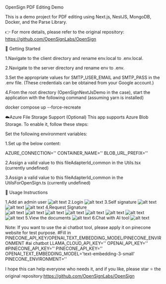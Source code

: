 OpenSign PDF Editing Demo

This is a demo project for PDF editing using Next.js, NestJS, MongoDB, Docker, and the Parse Library.

👉 For more details, please refer to the original repository:
https://github.com/OpenSignLabs/OpenSign

🚀 Getting Started

1.Navigate to the client directory and rename env.local to .env.local.

2.Navigate to the server directory and rename env to .env.

3.Set the appropriate values for SMTP_USER_EMAIL and SMTP_PASS in the .env file.
(These credentials can be obtained from your Google account.)

4.From the root directory (OpenSignNextJsDemo in the case), start the application with the following command (assuming yarn is installed)

docker compose up --force-recreate

☁️Azure File Storage Support (Optional)
This app supports Azure Blob Storage. To enable it, follow these steps:

Set the following environment variables:

1.Set up the below content:

AZURE_CONNECTION=''
CONTAINER_NAME=''
BLOB_URL_PREFIX=''

2.Assign a valid value to this fileAdapterId_common in the Utils.tsx (currently undefined)

3.Assign a valid value to this fileAdapterId_common in the UtilsForOpenSign.ts (currently undefined)

📝 Usage Instructions

1.Add an admin user
![alt text](image.png)
2.Login
![alt text](image-1.png)
3.Self signature
![alt text](image-2.png)
![alt text](image-3.png)
![alt text](image-4.png)
4.Request Signature  
![alt text](image-5.png)
![alt text](image-6.png)
![alt text](image-8.png)
![alt text](image-7.png)
![alt text](image-11.png)
![alt text](image-9.png)
![alt text](image-10.png)
![alt text](image-11.png)
5.View the documents
![alt text](image-12.png)
6.Chat with AI tool
![alt text](image-13.png)

Note: If you want to use the ai chatbot tool, please apply it on pinecone website for test purpose.
#Fill in PINECONE_API_KEY/OPENAI_TEXT_EMBEDDING_MODEL/PINECONE_ENVIRONMENT
#ai chatbot
LLAMA_CLOUD_API_KEY=''
OPENAI_API_KEY=''
#PINECONE_API_KEY=''
PINECONE_API_KEY=''
OPENAI_TEXT_EMBEDDING_MODEL='text-embedding-3-small'
PINECONE_ENVIRONMENT=''

I hope this can help everyone who needs it, and if you like, please star ⭐ the original repository:https://github.com/OpenSignLabs/OpenSign
